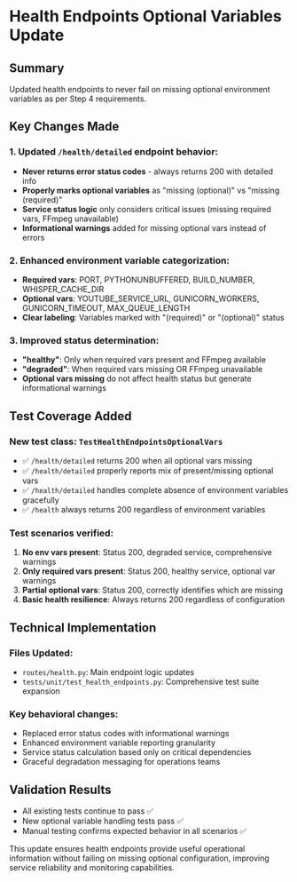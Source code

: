 # Health Endpoints Optional Variables Update

## Summary
Updated health endpoints to never fail on missing optional environment variables as per Step 4 requirements.

## Key Changes Made

### 1. Updated `/health/detailed` endpoint behavior:
- **Never returns error status codes** - always returns 200 with detailed info
- **Properly marks optional variables** as "missing (optional)" vs "missing (required)"  
- **Service status logic** only considers critical issues (missing required vars, FFmpeg unavailable)
- **Informational warnings** added for missing optional vars instead of errors

### 2. Enhanced environment variable categorization:
- **Required vars**: PORT, PYTHONUNBUFFERED, BUILD_NUMBER, WHISPER_CACHE_DIR
- **Optional vars**: YOUTUBE_SERVICE_URL, GUNICORN_WORKERS, GUNICORN_TIMEOUT, MAX_QUEUE_LENGTH
- **Clear labeling**: Variables marked with "(required)" or "(optional)" status

### 3. Improved status determination:
- **"healthy"**: Only when required vars present and FFmpeg available
- **"degraded"**: When required vars missing OR FFmpeg unavailable  
- **Optional vars missing** do not affect health status but generate informational warnings

## Test Coverage Added

### New test class: `TestHealthEndpointsOptionalVars`
- ✅ `/health/detailed` returns 200 when all optional vars missing
- ✅ `/health/detailed` properly reports mix of present/missing optional vars
- ✅ `/health/detailed` handles complete absence of environment variables gracefully
- ✅ `/health` always returns 200 regardless of environment variables

### Test scenarios verified:
1. **No env vars present**: Status 200, degraded service, comprehensive warnings
2. **Only required vars present**: Status 200, healthy service, optional var warnings  
3. **Partial optional vars**: Status 200, correctly identifies which are missing
4. **Basic health resilience**: Always returns 200 regardless of configuration

## Technical Implementation

### Files Updated:
- `routes/health.py`: Main endpoint logic updates
- `tests/unit/test_health_endpoints.py`: Comprehensive test suite expansion

### Key behavioral changes:
- Replaced error status codes with informational warnings
- Enhanced environment variable reporting granularity
- Service status calculation based only on critical dependencies
- Graceful degradation messaging for operations teams

## Validation Results
- All existing tests continue to pass ✅
- New optional variable handling tests pass ✅  
- Manual testing confirms expected behavior in all scenarios ✅

This update ensures health endpoints provide useful operational information without failing on missing optional configuration, improving service reliability and monitoring capabilities.
